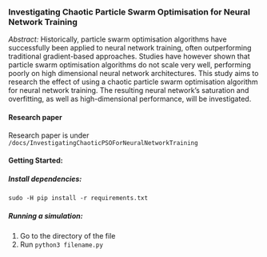 ### Investigating Chaotic Particle Swarm Optimisation for Neural Network Training

*Abstract:* Historically, particle swarm optimisation algorithms have successfully been applied to neural network training, often outperforming traditional gradient-based approaches. Studies have however shown that particle swarm optimisation algorithms do not scale very well, performing poorly on high dimensional neural network architectures. This study aims to research the effect of using a chaotic particle swarm optimisation algorithm for neural network training. The resulting neural network’s saturation and overfitting, as well as high-dimensional performance, will be investigated. 

#### Research paper

Research paper is under `/docs/InvestigatingChaoticPSOForNeuralNetworkTraining`

#### Getting Started:

##### Install dependencies:
`sudo -H pip install -r requirements.txt`

##### Running a simulation:

1. Go to the directory of the file
2. Run `python3 filename.py`
